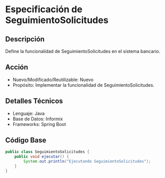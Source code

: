 # Especificación de SeguimientoSolicitudes

## Descripción

Define la funcionalidad de SeguimientoSolicitudes en el sistema bancario.

## Acción

- Nuevo/Modificado/Reutilizable: Nuevo
- Propósito: Implementar la funcionalidad de SeguimientoSolicitudes.

## Detalles Técnicos

- Lenguaje: Java
- Base de Datos: Informix
- Frameworks: Spring Boot

## Código Base

```java
public class SeguimientoSolicitudes {
    public void ejecutar() {
        System.out.println("Ejecutando SeguimientoSolicitudes");
    }
}
```

